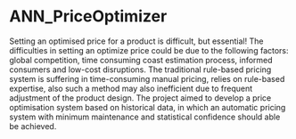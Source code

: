 # ANN_PriceOptimizer
Setting an optimised price for a product is difficult, but essential! The difficulties in setting an optimize price could be due to the following factors: global competition, time consuming coast estimation process, informed consumers and low-cost disruptions. The traditional rule-based pricing system is suffering in time-consuming manual pricing, relies on rule-based expertise, also such a method may also inefficient due to frequent adjustment of the product design.  The project aimed to develop a price optimisation system based on historical data, in which an automatic pricing system with minimum maintenance and statistical confidence should able be achieved.
